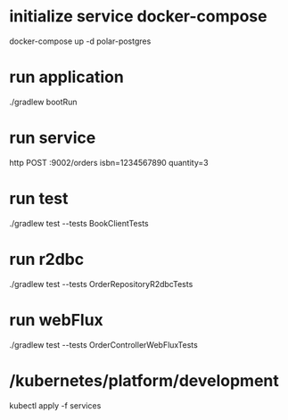 # initialize service docker-compose 
docker-compose up -d polar-postgres

# run application
./gradlew bootRun

# run service
http POST :9002/orders isbn=1234567890 quantity=3

# run test
./gradlew test --tests BookClientTests

# run r2dbc
./gradlew test --tests OrderRepositoryR2dbcTests

# run webFlux
./gradlew test --tests OrderControllerWebFluxTests

# /kubernetes/platform/development
kubectl apply -f services

